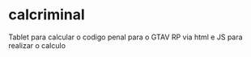 # calcriminal
Tablet para calcular o codigo penal para o GTAV RP via html e JS para realizar o calculo
